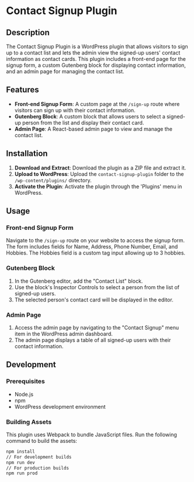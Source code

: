 # Contact Signup Plugin

## Description

The Contact Signup Plugin is a WordPress plugin that allows visitors to sign up to a contact list and lets the admin view the signed-up users' contact information as contact cards. This plugin includes a front-end page for the signup form, a custom Gutenberg block for displaying contact information, and an admin page for managing the contact list.

## Features

- **Front-end Signup Form**: A custom page at the `/sign-up` route where visitors can sign up with their contact information.
- **Gutenberg Block**: A custom block that allows users to select a signed-up person from the list and display their contact card.
- **Admin Page**: A React-based admin page to view and manage the contact list.

## Installation

1. **Download and Extract**: Download the plugin as a ZIP file and extract it.
2. **Upload to WordPress**: Upload the `contact-signup-plugin` folder to the `/wp-content/plugins/` directory.
3. **Activate the Plugin**: Activate the plugin through the 'Plugins' menu in WordPress.

## Usage

### Front-end Signup Form

Navigate to the `/sign-up` route on your website to access the signup form. The form includes fields for Name, Address, Phone Number, Email, and Hobbies. The Hobbies field is a custom tag input allowing up to 3 hobbies.

### Gutenberg Block

1. In the Gutenberg editor, add the "Contact List" block.
2. Use the block's Inspector Controls to select a person from the list of signed-up users.
3. The selected person's contact card will be displayed in the editor.

### Admin Page

1. Access the admin page by navigating to the "Contact Signup" menu item in the WordPress admin dashboard.
2. The admin page displays a table of all signed-up users with their contact information.

## Development

### Prerequisites

- Node.js
- npm
- WordPress development environment

### Building Assets

This plugin uses Webpack to bundle JavaScript files. Run the following command to build the assets:

```sh
npm install
// For development builds
npm run dev
// For production builds
npm run prod
